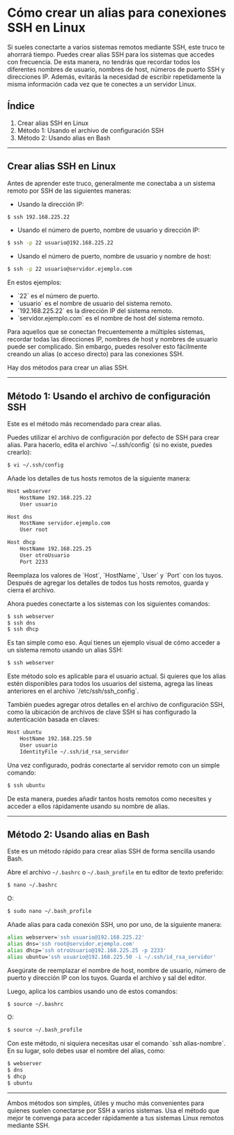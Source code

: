 # Cómo crear un alias para conexiones SSH en Linux

Si sueles conectarte a varios sistemas remotos mediante SSH, este truco te ahorrará tiempo. Puedes crear alias SSH para los sistemas que accedes con frecuencia. De esta manera, no tendrás que recordar todos los diferentes nombres de usuario, nombres de host, números de puerto SSH y direcciones IP. Además, evitarás la necesidad de escribir repetidamente la misma información cada vez que te conectes a un servidor Linux.

## Índice

1. Crear alias SSH en Linux
2. Método 1: Usando el archivo de configuración SSH
3. Método 2: Usando alias en Bash

---

## Crear alias SSH en Linux

Antes de aprender este truco, generalmente me conectaba a un sistema remoto por SSH de las siguientes maneras:

* Usando la dirección IP:  

```bash
$ ssh 192.168.225.22
```

* Usando el número de puerto, nombre de usuario y dirección IP:  

```bash
$ ssh -p 22 usuario@192.168.225.22
```

* Usando el número de puerto, nombre de usuario y nombre de host:

```bash
$ ssh -p 22 usuario@servidor.ejemplo.com
```

En estos ejemplos:

- \`22\` es el número de puerto.
- \`usuario\` es el nombre de usuario del sistema remoto.
- \`192.168.225.22\` es la dirección IP del sistema remoto.
- \`servidor.ejemplo.com\` es el nombre de host del sistema remoto.

Para aquellos que se conectan frecuentemente a múltiples sistemas, recordar todas las direcciones IP, nombres de host y nombres de usuario puede ser complicado. Sin embargo, puedes resolver esto fácilmente creando un alias (o acceso directo) para las conexiones SSH.

Hay dos métodos para crear un alias SSH.

---

## Método 1: Usando el archivo de configuración SSH

Este es el método más recomendado para crear alias.

Puedes utilizar el archivo de configuración por defecto de SSH para crear alias. Para hacerlo, edita el archivo \`~/.ssh/config\` (si no existe, puedes crearlo):

```bash
$ vi ~/.ssh/config
```

Añade los detalles de tus hosts remotos de la siguiente manera:

```bash
Host webserver
    HostName 192.168.225.22
    User usuario

Host dns
    HostName servidor.ejemplo.com
    User root

Host dhcp
    HostName 192.168.225.25
    User otroUsuario
    Port 2233
```

Reemplaza los valores de \`Host\`, \`HostName\`, \`User\` y \`Port\` con los tuyos. Después de agregar los detalles de todos tus hosts remotos, guarda y cierra el archivo.

Ahora puedes conectarte a los sistemas con los siguientes comandos:

```bash
$ ssh webserver
$ ssh dns
$ ssh dhcp
```

Es tan simple como eso. Aquí tienes un ejemplo visual de cómo acceder a un sistema remoto usando un alias SSH:

```bash
$ ssh webserver
```

Este método solo es aplicable para el usuario actual. Si quieres que los alias estén disponibles para todos los usuarios del sistema, agrega las líneas anteriores en el archivo \`/etc/ssh/ssh_config\`.

También puedes agregar otros detalles en el archivo de configuración SSH, como la ubicación de archivos de clave SSH si has configurado la autenticación basada en claves:

```bash
Host ubuntu
    HostName 192.168.225.50
    User usuario
    IdentityFile ~/.ssh/id_rsa_servidor
```

Una vez configurado, podrás conectarte al servidor remoto con un simple comando:

```bash
$ ssh ubuntu
```

De esta manera, puedes añadir tantos hosts remotos como necesites y acceder a ellos rápidamente usando su nombre de alias.

---

## Método 2: Usando alias en Bash

Este es un método rápido para crear alias SSH de forma sencilla usando Bash.

Abre el archivo `~/.bashrc` o `~/.bash_profile` en tu editor de texto preferido:

```bash
$ nano ~/.bashrc
```

O:

```bash
$ sudo nano ~/.bash_profile
```

Añade alias para cada conexión SSH, uno por uno, de la siguiente manera:

```bash
alias webserver='ssh usuario@192.168.225.22'
alias dns='ssh root@servidor.ejemplo.com'
alias dhcp='ssh otroUsuario@192.168.225.25 -p 2233'
alias ubuntu='ssh usuario@192.168.225.50 -i ~/.ssh/id_rsa_servidor'
```

Asegúrate de reemplazar el nombre de host, nombre de usuario, número de puerto y dirección IP con los tuyos. Guarda el archivo y sal del editor.

Luego, aplica los cambios usando uno de estos comandos:

```bash
$ source ~/.bashrc
```

O:

```bash
$ source ~/.bash_profile
```

Con este método, ni siquiera necesitas usar el comando \`ssh alias-nombre\`. En su lugar, solo debes usar el nombre del alias, como:

```bash
$ webserver
$ dns
$ dhcp
$ ubuntu
```

---

Ambos métodos son simples, útiles y mucho más convenientes para quienes suelen conectarse por SSH a varios sistemas. Usa el método que mejor te convenga para acceder rápidamente a tus sistemas Linux remotos mediante SSH.
